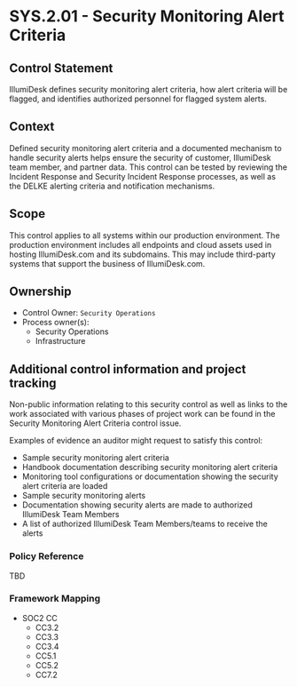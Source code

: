 # SYS.2.01 - Security Monitoring Alert Criteria

## Control Statement

IllumiDesk defines security monitoring alert criteria, how alert criteria will be flagged, and identifies authorized personnel for flagged system alerts.

## Context

Defined security monitoring alert criteria and a documented mechanism to handle security alerts helps ensure the security of customer, IllumiDesk  team member, and partner data. This control can be tested by reviewing the Incident Response and Security Incident Response processes, as well as the DELKE alerting criteria and notification mechanisms.

## Scope

This control applies to all systems within our production environment. The production environment includes all endpoints and cloud assets used in hosting IllumiDesk.com and its subdomains. This may include third-party systems that support the business of IllumiDesk.com.

## Ownership

* Control Owner: `Security Operations`
* Process owner\(s\):
  * Security Operations
  * Infrastructure

## Additional control information and project tracking

Non-public information relating to this security control as well as links to the work associated with various phases of project work can be found in the Security Monitoring Alert Criteria control issue.

Examples of evidence an auditor might request to satisfy this control:

* Sample security monitoring alert criteria
* Handbook documentation describing security monitoring alert criteria
* Monitoring tool configurations or documentation showing the security alert criteria are loaded
* Sample security monitoring alerts
* Documentation showing security alerts are made to authorized IllumiDesk Team Members
* A list of authorized IllumiDesk Team Members/teams to receive the alerts

###  Policy Reference

TBD

###  Framework Mapping

* SOC2 CC
  * CC3.2
  * CC3.3
  * CC3.4
  * CC5.1
  * CC5.2
  * CC7.2

